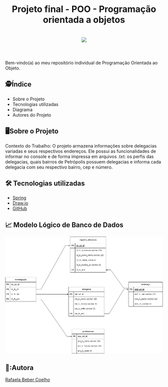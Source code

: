 <h1 align="center">
    
Projeto final - POO - Programação orientada a objetos 


<img src="capaRead.png">
</h1>
</div>
</br>
  <p> Bem-vindo(a) ao meu repositório individual de Programação Orientada ao Objeto.</p>


## :detective:Índice

<ul>
    <li>Sobre o Projeto</li>
    <li>Tecnologias utilizadas</li>
    <li>Diagrama</li>
    <li>Autores do Projeto</li>
</ul>

## :desktop_computer:Sobre o Projeto



Contexto do Trabalho:
O projeto armazena informações sobre delegacias variadas e seus respectivos endereços. Ele possui as funcionalidades de informar no console e de forma impressa em arquivos .txt: os perfis das delegacias, quais bairros de Petrópolis possuem delegacias e informa cada delegacia com seu respectivo bairro, cep e número.



## :hammer_and_wrench: Tecnologias utilizadas

- [Spring](https://spring.io/tools)
- [Draw.io](https://app.diagrams.net/)
- [GitHub](https://github.com/)

## :chart_with_upwards_trend: Modelo Lógico de Banco de Dados
<img src = "modelologico.drawio.png">
</div>


<br/>

## 👧:Autora

<a href="https://github.com/rafxbc">Rafaela Beber Coelho</a><br>

